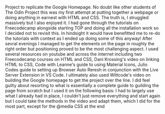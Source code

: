 Project to replicate the Google Homepage.
No doubt like other students of The Odin Project this was my first attempt at putting together a webpage or doing anything in earnest with HTML and CSS.
The truth is, I struggled massively but I also enjoyed it.
I had gone through the tutorials on Freecodecamp alongside starting TOP and doing all the installation work so I decided not to revisit this.
In hindsight it would have benefitted me to re-do the tutorials with context as I ended up doing some of this anyway!
After sevral evenings I managed to get the elements on the page in roughly the right order but positioning proved to be the most challenging aspect.
I used several resources on youtube and across the internet including two Freecodecamp courses on HTML and CSS, Dani Krossing's video on linking HTML to CSS, Code with Leanne's guide to using Material Icons, Julio Codes guide to setting up Browser Auto Reresh in conjunction with the Live Server Extension in VS Code.
I ultimately also used Wittcode's video on building the Google homepage to get the project over the line.
I did feel guilty about resorting to what is essentially a complete guide to guilding the page from scratch but I used it on the following basis:
I had to largely use what I already had in place, I couldn't just remove everything and start again but I could take the methods in the video and adapt them, which I did for the most part, except for the @media CSS at the end

